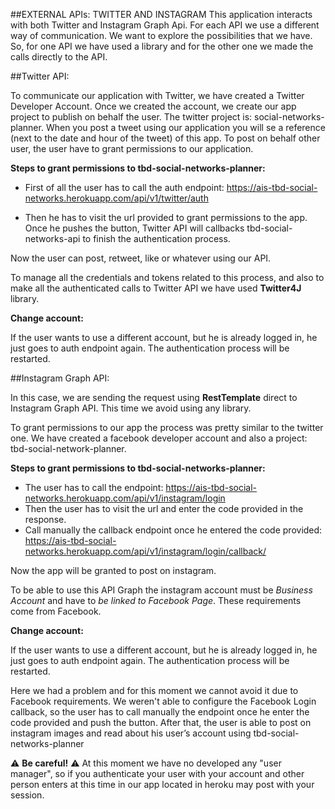 
##EXTERNAL APIs: TWITTER AND INSTAGRAM
This application interacts with both Twitter and Instagram Graph Api. For each API we use a different way of communication. We want to explore the possibilities that we have. So, for one API we have used a library and for the other one we made the calls directly to the API.

##Twitter API:

To communicate our application with Twitter, we have created a Twitter Developer Account. Once we created the account, we create our app project to publish on behalf the user.
The twitter project is: social-networks-planner.
When you post a tweet using our application you will se a reference (next to the date and hour of the tweet) of this app. To post on behalf other user, the user have to grant permissions to our application.

**Steps to grant permissions to tbd-social-networks-planner:**
- First of all the user has to call the auth endpoint: https://ais-tbd-social-networks.herokuapp.com/api/v1/twitter/auth

- Then he has to visit the url provided to grant permissions to the app. Once he pushes the button, Twitter API will callbacks tbd-social-networks-api to finish the authentication process.

Now the user can post, retweet, like or whatever using our API. 

To manage all the credentials and tokens related to this process, and also to make all the authenticated calls to Twitter API we have used **Twitter4J** library.

**Change account:**

If the user wants to use a different account, but he is already logged in, he just goes to auth endpoint again. The authentication process will be restarted.

##Instagram Graph API:

In this case, we are sending the request using **RestTemplate** direct to Instagram Graph API. This time we avoid using any library. 

To grant permissions to our app the process was pretty similar to the twitter one. We have created a facebook developer account and also a project: tbd-social-network-planner.

**Steps to grant permissions to tbd-social-networks-planner:**

- The user has to call the endpoint: https://ais-tbd-social-networks.herokuapp.com/api/v1/instagram/login
- Then the user has to visit the url and enter the code provided in the response.  
- Call manually the callback endpoint once he entered the code provided: https://ais-tbd-social-networks.herokuapp.com/api/v1/instagram/login/callback/
  
Now the app will be granted to post on instagram.
  
To be able to use this API Graph the instagram account must be *Business Account* and have to *be linked to Facebook Page*. These requirements come from Facebook. 

**Change account:**

If the user wants to use a different account, but he is already logged in, he just goes to auth endpoint again. The authentication process will be restarted.


Here we had a problem and for this moment we cannot avoid it due to Facebook requirements. We weren't able to configure the Facebook Login callback, so the user has to call manually the endpoint once he enter the code provided and push the button.
After that, the user is able to post on instagram images and read about his user’s account using tbd-social-networks-planner

:warning: **Be careful!** :warning: At this moment we have no developed any "user manager", so if you authenticate your user with your account and other person enters at this time in our app located in heroku may post with your session. 
